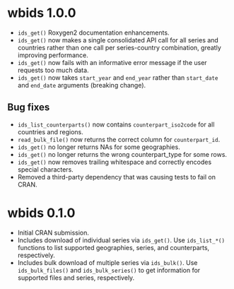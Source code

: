 # wbids 1.0.0

* `ids_get()` Roxygen2 documentation enhancements.
* `ids_get()` now makes a single consolidated API call for all series and countries rather than one call per series-country combination, greatly improving performance.
* `ids_get()` now fails with an informative error message if the user requests too much data.
* `ids_get()` now takes `start_year` and `end_year` rather than `start_date` and `end_date` arguments (breaking change).

## Bug fixes

* `ids_list_counterparts()` now contains `counterpart_iso2code` for all countries and regions.
* `read_bulk_file()` now returns the correct column for `counterpart_id`.
* `ids_get()` no longer returns NAs for some geographies.
* `ids_get()` no longer returns the wrong counterpart_type for some rows.
* `ids_get()` now removes trailing whitespace and correctly encodes special characters.
* Removed a third-party dependency that was causing tests to fail on CRAN.

# wbids 0.1.0

* Initial CRAN submission.
* Includes download of individual series via `ids_get()`. Use `ids_list_*()` functions to list supported geographies, series, and counterparts, respectively. 
* Includes bulk download of multiple series via `ids_bulk()`. Use `ids_bulk_files()` and `ids_bulk_series()` to get information for supported files and series, respectively.
